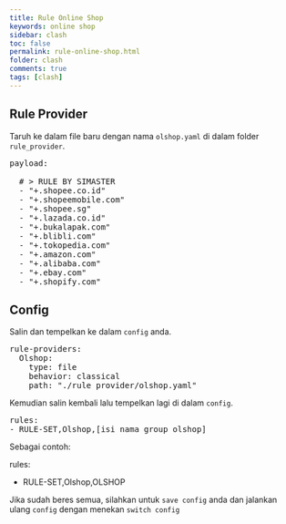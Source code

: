 ```yaml
---
title: Rule Online Shop
keywords: online shop
sidebar: clash
toc: false
permalink: rule-online-shop.html
folder: clash
comments: true
tags: [clash]
---
```


## Rule Provider

Taruh ke dalam file baru dengan nama `olshop.yaml` di dalam folder `rule_provider`.

<pre>payload:

  # > RULE BY SIMASTER
  - "+.shopee.co.id"
  - "+.shopeemobile.com"
  - "+.shopee.sg"
  - "+.lazada.co.id"
  - "+.bukalapak.com"
  - "+.blibli.com"
  - "+.tokopedia.com"
  - "+.amazon.com"
  - "+.alibaba.com"
  - "+.ebay.com"
  - "+.shopify.com"</pre>

## Config

Salin dan tempelkan ke dalam `config` anda.

<pre>rule-providers:
  Olshop:
    type: file
    behavior: classical
    path: "./rule_provider/olshop.yaml"</pre>

Kemudian salin kembali lalu tempelkan lagi di dalam `config`.

<pre>rules:
- RULE-SET,Olshop,[isi nama group olshop]</pre>

Sebagai contoh:

rules:
- RULE-SET,Olshop,OLSHOP

Jika sudah beres semua, silahkan untuk `save config` anda dan jalankan ulang `config` dengan menekan `switch config`

